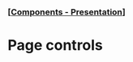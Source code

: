 ### [[Components - Presentation](./translated-human-interface-guidelines-markdown/components/presentation.md)]  
  
# **Page controls**  

